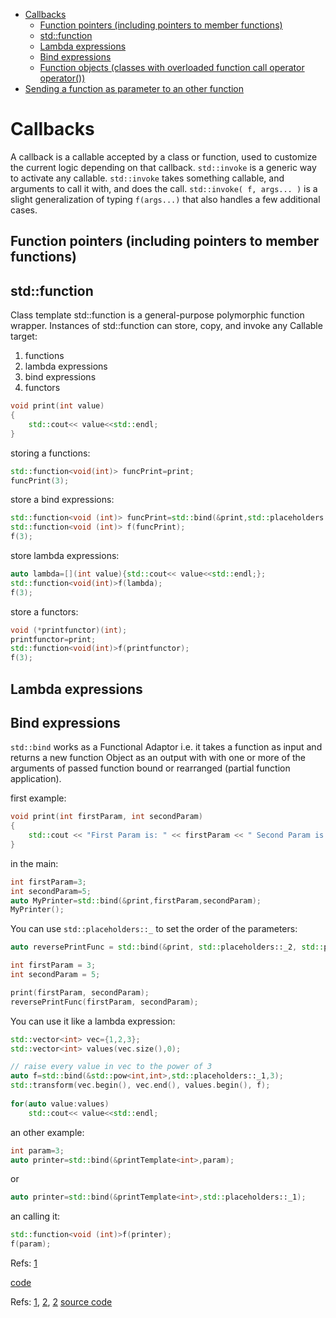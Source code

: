 - [Callbacks](#callbacks)
  * [Function pointers (including pointers to member functions)](#function-pointers--including-pointers-to-member-functions-)
  * [std::function](#std--function)
  * [Lambda expressions](#lambda-expressions)
  * [Bind expressions](#bind-expressions)
  * [Function objects (classes with overloaded function call operator operator())](#function-objects--classes-with-overloaded-function-call-operator-operator---)
- [Sending a function as parameter to an other function](#sending-a-function-as-parameter-to-an-other-function)


# Callbacks

A callback is a callable  accepted by a class or function, used to customize the current logic depending on that callback. `std::invoke` is a generic way to activate any callable. `std::invoke` takes something callable, and arguments to call it with, and does the call. `std::invoke( f, args... )` is a slight generalization of typing `f(args...)` that also handles a few additional cases.

## Function pointers (including pointers to member functions)
## std::function 
Class template std::function is a general-purpose polymorphic function wrapper. Instances of std::function can store, copy, and invoke any Callable target:
1. functions
2. lambda expressions
3. bind expressions
4. functors

```cpp
void print(int value)
{
    std::cout<< value<<std::endl;
}
```

storing a functions:
```cpp
std::function<void(int)> funcPrint=print;
funcPrint(3);
```

store a bind expressions:

```cpp
std::function<void (int)> funcPrint=std::bind(&print,std::placeholders::_1);
std::function<void (int)> f(funcPrint);
f(3);
```

store lambda expressions:
```cpp
auto lambda=[](int value){std::cout<< value<<std::endl;};
std::function<void(int)>f(lambda);
f(3);
```

store a functors:
```cpp
void (*printfunctor)(int);
printfunctor=print;
std::function<void(int)>f(printfunctor);
f(3);
```

## Lambda expressions
## Bind expressions
`std::bind` works as a Functional Adaptor i.e. it takes a function as input and returns a new function Object as an output with with one or more of the arguments of passed function bound or rearranged (partial function application).

first example:
```cpp
void print(int firstParam, int secondParam)
{
	std::cout << "First Param is: " << firstParam << " Second Param is: " << secondParam << std::endl;
}
```
in the main:
```cpp
int firstParam=3;
int secondParam=5;
auto MyPrinter=std::bind(&print,firstParam,secondParam);
MyPrinter();
```
You can use `std::placeholders::_` to set the order of the parameters:

```cpp
auto reversePrintFunc = std::bind(&print, std::placeholders::_2, std::placeholders::_1);

int firstParam = 3;
int secondParam = 5;

print(firstParam, secondParam);
reversePrintFunc(firstParam, secondParam);

```
You can use it like a lambda expression:


```cpp
std::vector<int> vec={1,2,3};
std::vector<int> values(vec.size(),0);

// raise every value in vec to the power of 3
auto f=std::bind(&std::pow<int,int>,std::placeholders::_1,3);
std::transform(vec.begin(), vec.end(), values.begin(), f);
        
for(auto value:values)
    std::cout<< value<<std::endl;
```
an other example:

```cpp
int param=3;
auto printer=std::bind(&printTemplate<int>,param);
```
or
```cpp
auto printer=std::bind(&printTemplate<int>,std::placeholders::_1);
```
an calling it:
```cpp
std::function<void (int)>f(printer);
f(param);
```


Refs: [1](//https://www.youtube.com/watch?v=ZlHi8txU4aQ)

[code](../src/bind.cpp)


Refs: [1](https://stackoverflow.com/questions/2298242/callback-functions-in-c), [2](https://stackoverflow.com/questions/6610046/stdfunction-and-stdbind-what-are-they-and-when-should-they-be-used), [2](https://en.wikipedia.org/wiki/Partial_application)
[source code](../src/callbacks.cpp)



